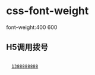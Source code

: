 # css-font-weight
font-weight:400 600
## H5调用拨号
<code>
  <a href="tel:1388888888888">1388888888</a>
 </code>
